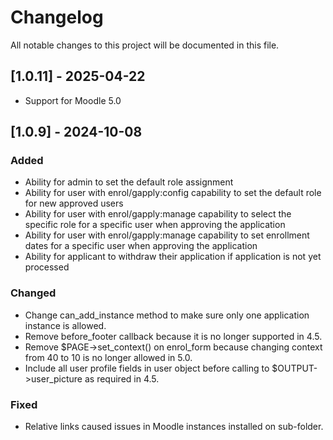 # Changelog

All notable changes to this project will be documented in this file.

## [1.0.11] - 2025-04-22
- Support for Moodle 5.0

## [1.0.9] - 2024-10-08

### Added
- Ability for admin to set the default role assignment
- Ability for user with enrol/gapply:config capability to set the default role for new approved users
- Ability for user with enrol/gapply:manage capability to select the specific role for a specific user when approving the application
- Ability for user with enrol/gapply:manage capability to set enrollment dates for a specific user when approving the application
- Ability for applicant to withdraw their application if application is not yet processed

### Changed
- Change can_add_instance method to make sure only one application instance is allowed.
- Remove before_footer callback because it is no longer supported in 4.5.
- Remove $PAGE->set_context() on enrol_form because changing context from 40 to 10 is no longer allowed in 5.0.
- Include all user profile fields in user object before calling to $OUTPUT->user_picture as required in 4.5.

### Fixed
- Relative links caused issues in Moodle instances installed on sub-folder.
